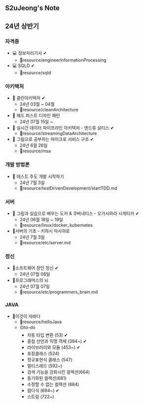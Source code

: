 S2uJeong's Note
---
## 24년 상반기
### 자격증
- 💻 정보처리기사 ✔
  - 📁resource/engineerInformationProcessing
- 💻 SQLD ✔
  - 📁resource/sqld
### 아키텍처 
- 📒 클린아키텍처 ✔
  - 24년 03월 ~ 04월 
  - 📁resource/cleanArchitecture 
- 📒 헤드 퍼스트 디자인 패턴
  - 24년 07월 15일 ~ 
- 📒 실시간 데이터 파이프라인 아키텍처 - 앤드류 살티스 ✔
  - 📁resource/streamingDataArchitecture
- 📒 그림으로 공부하는 마이크로 서비스 구조 ✔
  - 24년 6월 26일  
  - 📁resource/msa
### 개발 방법론
- 📒 테스트 주도 개발 시작하기 
  - 24년 7월 3일 
  - 📁resource/testDrivenDevelopment/startTDD.md
### 서버
- 📒 그림과 실습으로 배우는 도커 & 쿠버네티스 - 오가사와라 시게타카 ✔
  - 24년 06월 18일 ~ 19일 
  - 📁resource/linux/docker_kubernetes
- 📒서버의 기초 - 키하시 마사히로
  - 24년 7월 3일
  - 📁resource/etc/server.md
### 정신
- 📒소프트웨어 장인 정신 ✔
  - 24년 07월 06일 
- 📒프로그래머스의 뇌
  - 24년 07월 07일 
  - 📁resource/etc/programmers_brain.md
### JAVA
- 📒이것이 자바다
  - 📁resource/helloJava
  - 🟡to-do
    - 자동 타입 변환 (53) ✔
    - 중첩 선언과 익명 객체 (394~) ✔
    - 라이브러리와 모듈 (453~) ✔
    - 포장클래스 (524)
    - 정규표현식 클래스 (547)
    - 멀티스레드 (592~)
    - 검색 기능을 강화시킨 컬렉션(664)
    - 동기화된 컬렉션(681)
    - 수정할 수 없는 컬렉션 (684)
    - 람다식 (694~) ✔
    - 스트림 (722~)